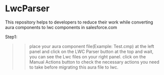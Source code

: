 # LwcParser
This repository helps to developers to reduce their work while converting aura components to lwc components in salesforce.com

Step1:
  >> place your aura component file(Example: Test.cmp) at the left panel and click on the LWC Parser button at the top and wait, you can see the Lwc files on your right panel.
  >> click on the Manual Actions button to check the necessary actions you need to take before migrating this aura file to lwc.
